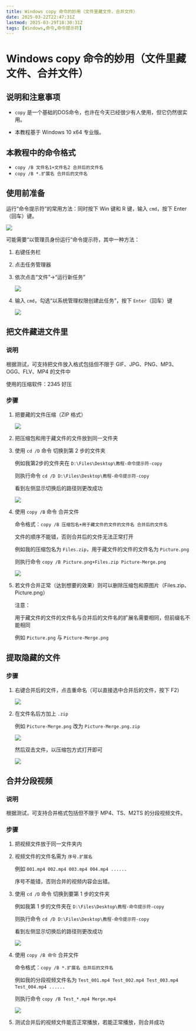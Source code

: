 ```yaml
---
title: Windows copy 命令的妙用（文件里藏文件、合并文件）
date: 2025-03-22T22:47:31Z
lastmod: 2025-03-29T18:30:31Z
tags: [Windows,命令,命令提示符]
---
```


# Windows copy 命令的妙用（文件里藏文件、合并文件）

## 说明和注意事项

- ​`copy` 是一个基础的DOS命令，也许在今天已经很少有人使用，但它仍然很实用。

- 本教程基于 Windows 10 x64 专业版。

## 本教程中的命令格式

- ​`copy /B 文件名1+文件名2 合并后的文件名`​
- ​`copy /B *.扩展名 合并后的文件名`​

## 使用前准备

运行“命令提示符”的常用方法：同时按下 Win 键和 R 键，输入 `cmd`，按下 Enter（回车）键。

![](assets/network-asset-86ee1078081673ad0b9ca441fe7a0b11171a6d41-20250322225306-oz8x6ci.png)

可能需要“以管理员身份运行”命令提示符，其中一种方法：

1. 右键任务栏
2. 点击任务管理器
3. 依次点击“文件”->“运行新任务”

    ![](assets/network-asset-093fdf1667a63580d5f567eb42b9d4d9bdef895d-20250322225306-4p3zlsx.png)
4. 输入 `cmd`，勾选“以系统管理权限创建此任务”，按下 `Enter`（回车）键

    ![](assets/network-asset-656fc603f1472b34ba2b61a46455b62301522103-20250322225306-8q8fkna.png)

## 把文件藏进文件里

### 说明

根据测试，可支持把文件放入格式包括但不限于 GIF、JPG、PNG、MP3、OGG、FLV、MP4 的文件中

使用的压缩软件：2345 好压

### 步骤

1. 把要藏的文件压缩（ZIP 格式）​

    ![](assets/network-asset-d15c5635ecc3cf0ede17b2f7b2536ed5cb905712-20250322225307-c3t9l6y.png)

2. 把压缩包和用于藏文件的文件放到同一文件夹

3. 使用 `cd /D` 命令 切换到第 2 步的文件夹

    例如我第2步的文件夹在 `D:\Files\Desktop\教程-命令提示符-copy`​

    则执行命令 `cd /D D:\Files\Desktop\教程-命令提示符-copy`​

    看到左侧显示切换后的路径则更改成功​

    ![](assets/network-asset-3caa37ede7d882820845bb67ec14db6b611430d1-20250322225307-uvt75xh.png)

4. 使用 `copy /B` 命令 合并文件

    命令格式：`copy /B 压缩包名+用于藏文件的文件的文件名 合并后的文件名`​

    文件的顺序不能错，否则合并后的文件无法正常打开

    例如我的压缩包名为 `Files.zip`，用于藏文件的文件的文件名为 `Picture.png`​

    则执行命令 `copy /B Picture.png+Files.zip Picture-Merge.png`​

    ![](assets/network-asset-2a0eb7a467fa83ad163d891247f1085d2acf4ecb-20250322225307-61zkyk9.png)

5. 若文件合并正常（达到想要的效果）则可以删除压缩包和原图片（Files.zip、Picture.png）

    注意：

    用于藏文件的文件的文件名与合并后的文件名的扩展名需要相同，但前缀名不能相同

    例如 `Picture.png` 与 `Picture-Merge.png`​

## 提取隐藏的文件

### 步骤​

1. 右键合并后的文件，点击重命名（可以直接选中合并后的文件，按下 F2）

    ![](assets/network-asset-c87cca41e892c2efb3f7a88b7e8bd6cfab69cc10-20250322225308-0eosuty.png)

2. 在文件名后方加上 `.zip`​

    例如 `Picture-Merge.png` 改为 `Picture-Merge.png.zip`​

    ![](assets/network-asset-238df0b3448a6d039f5c0c6ca110b7ca18424166-20250322225308-mhd4bcl.png)

    然后双击文件，以压缩包方式打开即可​

    ![](assets/network-asset-eeef567b0064944c367dd97b8d9b6c44d9784a39-20250322225309-1swltad.png)

## 合并分段视频

### 说明

根据测试，可支持合并格式包括但不限于 MP4、TS、M2TS 的分段视频文件。

### 步骤

1. 把视频文件放于同一文件夹内

2. 视频文件的文件名需为 `序号.扩展名`​

    例如 `001.mp4 002.mp4 003.mp4 004.mp4 ......`​

    序号不能错，否则合并的视频内容会出错。

3. 使用 `cd /D` 命令 切换到要第 1 步的文件夹

    例如我第 1 步的文件夹在 `D:\Files\Desktop\教程-命令提示符-copy`​

    则执行命令 `cd /D D:\Files\Desktop\教程-命令提示符-copy`​

    看到左侧显示切换后的路径则更改成功​

    ![](assets/network-asset-3caa37ede7d882820845bb67ec14db6b611430d1-20250322225309-usrho2d.png)

4. 使用 `copy /B 命令` 合并文件

    命令格式：`copy /B *.扩展名 合并后的文件名`​

    例如我的分段视频文件名为 `Test_001.mp4 Test_002.mp4 Test_003.mp4 Test_004.mp4 ......`​

    则执行命令 `copy /B Test_*.mp4 Merge.mp4`​

    ![](assets/network-asset-dcc928943584c1208aedb29c24af9cd602ed4c21-20250322225310-h4g4rip.png)

5. 测试合并后的视频文件能否正常播放，若能正常播放，则合并成功

‍
